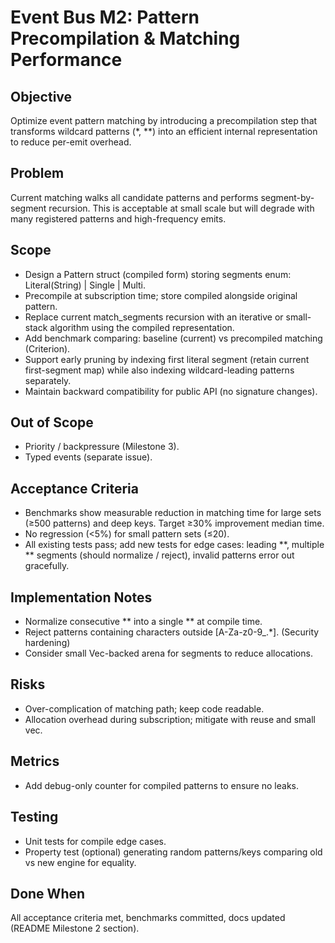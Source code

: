 # Event Bus M2: Pattern Precompilation & Matching Performance

## Objective
Optimize event pattern matching by introducing a precompilation step that transforms wildcard patterns (*, **) into an efficient internal representation to reduce per-emit overhead.

## Problem
Current matching walks all candidate patterns and performs segment-by-segment recursion. This is acceptable at small scale but will degrade with many registered patterns and high-frequency emits.

## Scope
- Design a Pattern struct (compiled form) storing segments enum: Literal(String) | Single | Multi.
- Precompile at subscription time; store compiled alongside original pattern.
- Replace current match_segments recursion with an iterative or small-stack algorithm using the compiled representation.
- Add benchmark comparing: baseline (current) vs precompiled matching (Criterion).
- Support early pruning by indexing first literal segment (retain current first-segment map) while also indexing wildcard-leading patterns separately.
- Maintain backward compatibility for public API (no signature changes).

## Out of Scope
- Priority / backpressure (Milestone 3).
- Typed events (separate issue).

## Acceptance Criteria
- Benchmarks show measurable reduction in matching time for large sets (≥500 patterns) and deep keys. Target ≥30% improvement median time.
- No regression (<5%) for small pattern sets (≤20).
- All existing tests pass; add new tests for edge cases: leading **, multiple ** segments (should normalize / reject), invalid patterns error out gracefully.

## Implementation Notes
- Normalize consecutive ** into a single ** at compile time.
- Reject patterns containing characters outside [A-Za-z0-9_.*]. (Security hardening)
- Consider small Vec-backed arena for segments to reduce allocations.

## Risks
- Over-complication of matching path; keep code readable.
- Allocation overhead during subscription; mitigate with reuse and small vec.

## Metrics
- Add debug-only counter for compiled patterns to ensure no leaks.

## Testing
- Unit tests for compile edge cases.
- Property test (optional) generating random patterns/keys comparing old vs new engine for equality.

## Done When
All acceptance criteria met, benchmarks committed, docs updated (README Milestone 2 section).